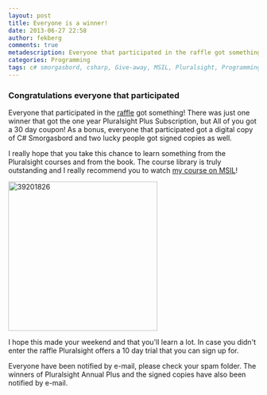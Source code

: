 ```yaml
---
layout: post
title: Everyone is a winner!
date: 2013-06-27 22:58
author: fekberg
comments: true
metadescription: Everyone that participated in the raffle got something! Enjoy!
categories: Programming
tags: c# smorgasbord, csharp, Give-away, MSIL, Pluralsight, Programming, Raffle
---
```

<h3>Congratulations everyone that participated</h3>
Everyone that participated in the <a href="https://www.filipekberg.se/2013/06/17/win-a-pluralsight-one-year-subscription-and-c-smorgasbord/" target="_blank">raffle</a> got something! There was just one winner that got the one year Pluralsight Plus Subscription, but All of you got a 30 day coupon! As a bonus, everyone that participated got a digital copy of C# Smorgasbord and two lucky people got signed copies as well.<!--excerpt-->

I really hope that you take this chance to learn something from the Pluralsight courses and from the book. The course library is truly outstanding and I really recommend you to watch <a href="http://pluralsight.com/training/Courses/TableOfContents/msil-csharp-developer" target="_blank">my course on MSIL</a>!

<img src="https://cdn.filipekberg.se/fekberg-blog/wp-content/uploads/2013/06/39201826.jpg" alt="39201826" width="300" height="300" class="alignright size-full wp-image-1980" />

I hope this made your weekend and that you'll learn a lot. In case you didn't enter the raffle Pluralsight offers a 10 day trial that you can sign up for.

Everyone have been notified by e-mail, please check your spam folder. The winners of Pluralsight Annual Plus and the signed copies have also been notified by e-mail.
